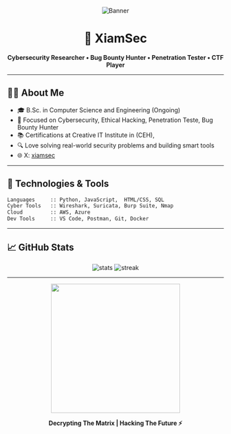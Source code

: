 <p align="center">
  <img src="https://raw.githubusercontent.com/xiamsec/xiamsec/main/assets/banner.gif" alt="Banner" />
</p>

<h1 align="center">👾 XiamSec</h1>
<p align="center">
  <b>Cybersecurity Researcher • Bug Bounty Hunter • Penetration Tester  • CTF Player</b><br>
</p>

---

## 👨‍💻 About Me
- 🎓 B.Sc. in Computer Science and Engineering (Ongoing)
- 🎯 Focused on Cybersecurity, Ethical Hacking, Penetration Teste, Bug Bounty Hunter
- 📚 Certifications at Creative IT Institute in (CEH),
- 🔍 Love solving real-world security problems and building smart tools
- 🌐 X: [xiamsec](https://x.com/xiamsec)

---

## 🧰 Technologies & Tools

```bash
Languages     :: Python, JavaScript,  HTML/CSS, SQL
Cyber Tools   :: Wireshark, Suricata, Burp Suite, Nmap
Cloud         :: AWS, Azure
Dev Tools     :: VS Code, Postman, Git, Docker
```

---


## 📈 GitHub Stats

<p align="center">
  <img src="https://github-readme-stats.vercel.app/api?username=xiamsec&show_icons=true&theme=tokyonight" alt="stats" />
  <img src="https://github-readme-streak-stats.herokuapp.com/?user=xiamsec&theme=tokyonight" alt="streak" />
</p>

---

<p align="center">
  <img src="https://raw.githubusercontent.com/xiamsec/xiamsec/main/assets/matrix.gif" width="300"/>
</p>

<p align="center">
  <b>Decrypting The Matrix | Hacking The Future ⚡</b>
</p>
